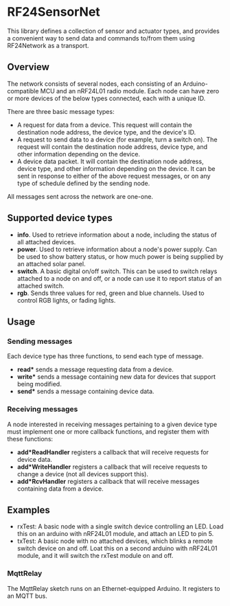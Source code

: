 # RF24SensorNet
This library defines a collection of sensor and actuator types, and
provides a convenient way to send data and commands to/from them using
RF24Network as a transport.

## Overview
The network consists of several nodes, each consisting of an
Arduino-compatible MCU and an nRF24L01 radio module. Each node can have
zero or more devices of the below types connected, each with a unique ID.

There are three basic message types:
* A request for data from a device. This request will contain the
  destination node address, the device type, and the device's ID.
* A request to send data to a device (for example, turn a switch on).
  The request will contain the destination node address, device type, and
  other information depending on the device.
* A device data packet. It will contain the destination node address,
  device type, and other information depending on the device. It can be
  sent in response to either of the above request messages, or on
  any type of schedule defined by the sending node.

All messages sent across the network are one-one.

## Supported device types
* **info**. Used to retrieve information about a node, including the status
  of all attached devices.
* **power**. Used to retrieve information about a node's power supply.
  Can be used to show battery status, or how much power is being supplied
  by an attached solar panel.
* **switch**. A basic digital on/off switch. This can be used to switch
  relays attached to a node on and off, or a node can use it to report
  status of an attached switch.
* **rgb**.  Sends three values for red, green and blue channels. Used to
  control RGB lights, or fading lights.

## Usage
### Sending messages
Each device type has three functions, to send each type of message.
* **read\*** sends a message requesting data from a device.
* **write\*** sends a message containing new data for devices that support
  being modified.
* **send\*** sends a message containing device data.

### Receiving messages
A node interested in receiving messages pertaining to a given device
type must implement one or more callback functions, and register them
with these functions:
* **add\*ReadHandler** registers a callback that will receive requests
  for device data.
* **add\*WriteHandler** registers a callback that will receive requests
  to change a device (not all devices support this).
* **add\*RcvHandler** registers a callback that will receive messages
  containing data from a device.

## Examples
* rxTest: A basic node with a single switch device controlling an LED.
  Load this on an arduino with nRF24L01 module, and attach an LED to pin 5.
* txTest: A basic node with no attached devices, which blinks a remote
  switch device on and off. Loat this on a second arduino with nRF24L01
  module, and it will switch the rxTest module on and off.

### MqttRelay
The MqttRelay sketch runs on an Ethernet-equipped Arduino. It registers
to an MQTT bus.
